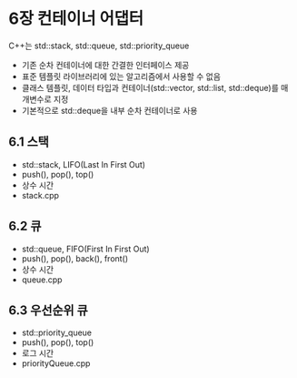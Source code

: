 # 6장 컨테이너 어댑터

C++는 std::stack, std::queue, std::priority_queue

- 기존 순차 컨테이너에 대한 간결한 인터페이스 제공
- 표준 템플릿 라이브러리에 있는 알고리즘에서 사용할 수 없음
- 클래스 템플릿, 데이터 타입과 컨테이너(std::vector, std::list, std::deque)를 매개변수로 지정
- 기본적으로 std::deque을 내부 순차 컨테이너로 사용

## 6.1 스택

- std::stack, LIFO(Last In First Out)
- push(), pop(), top()
- 상수 시간
- stack.cpp

## 6.2 큐

- std::queue, FIFO(First In First Out)
- push(), pop(), back(), front()
- 상수 시간
- queue.cpp

## 6.3 우선순위 큐

- std::priority_queue
- push(), pop(), top()
- 로그 시간
- priorityQueue.cpp
